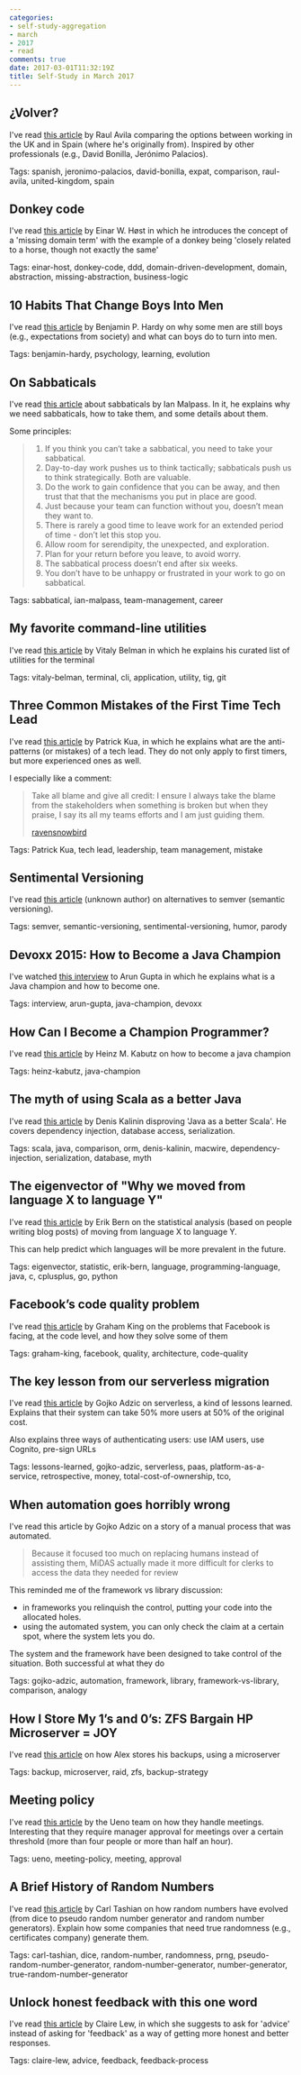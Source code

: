 ```yaml
---
categories:
- self-study-aggregation
- march
- 2017
- read
comments: true
date: 2017-03-01T11:32:19Z
title: Self-Study in March 2017 
---
```


## ¿Volver?

I've read [this article][volver] by Raul Avila comparing the options between working in the UK and in Spain (where he's originally from). Inspired by other professionals (e.g., David Bonilla, Jerónimo Palacios).

Tags: spanish, jeronimo-palacios, david-bonilla, expat, comparison, raul-avila, united-kingdom, spain

[volver]: http://raulavila.com/2017/01/volver/

## Donkey code

I've read [this article][donkey-code] by Einar W. Høst in which he introduces the concept of a 'missing domain term' with the example of a donkey being 'closely related to a horse, though not exactly the same'

Tags: einar-host, donkey-code, ddd, domain-driven-development, domain, abstraction, missing-abstraction, business-logic

[donkey-code]: https://einarwh.wordpress.com/2017/01/21/donkey-code/

## 10 Habits That Change Boys Into Men

I've read [this article][boys-into-men] by Benjamin P. Hardy on why some men are still boys (e.g., expectations from society) and what can boys do to turn into men.

Tags: benjamin-hardy, psychology, learning, evolution

[boys-into-men]: https://medium.com/the-mission/10-habits-that-change-boys-into-men-b103c47d47e0

## On Sabbaticals

I've read [this article][sabbaticals] about sabbaticals by Ian Malpass. In it, he explains why we need sabbaticals, how to take them, and some details about them.

Some principles:

> 1. If you think you can’t take a sabbatical, you need to take your sabbatical.
> 1. Day-to-day work pushes us to think tactically; sabbaticals push us to think strategically. Both are valuable.
> 1. Do the work to gain confidence that you can be away, and then trust that that the mechanisms you put in place are good.
> 1. Just because your team can function without you, doesn’t mean they want to.
> 1. There is rarely a good time to leave work for an extended period of time - don’t let this stop you.
> 1. Allow room for serendipity, the unexpected, and exploration.
> 1. Plan for your return before you leave, to avoid worry.
> 1. The sabbatical process doesn’t end after six weeks.
> 1. You don’t have to be unhappy or frustrated in your work to go on sabbatical.

Tags: sabbatical, ian-malpass, team-management, career

[sabbaticals]: http://indecorous.com/sabbaticals/

## My favorite command-line utilities

I've read [this article][command-line-utils] by Vitaly Belman in which he explains his curated list of utilities for the terminal

Tags: vitaly-belman, terminal, cli, application, utility, tig, git

[command-line-utils]: https://hackernoon.com/macbook-my-command-line-utilities-f8a121c3b019#.3hpq7suhj


## Three Common Mistakes of the First Time Tech Lead

I've read [this article][mistakes-tech-lead] by Patrick Kua, in which he explains what are the anti-patterns (or mistakes) of a tech lead. They do not only apply to first timers, but more experienced ones as well.

I especially like a comment:

> Take all blame and give all credit: I ensure I always take the blame from the stakeholders when something is broken but when they praise, I say its all my teams efforts and I am just guiding them. 
>
> [ravensnowbird](https://disqus.com/by/ravensnowbird/) 

Tags: Patrick Kua, tech lead, leadership, team management, mistake

[mistakes-tech-lead]: https://www.thoughtworks.com/insights/blog/three-common-mistakes-first-time-tech-lead

## Sentimental Versioning

I've read [this article][sentimver] (unknown author) on alternatives to semver (semantic versioning).

Tags: semver, semantic-versioning, sentimental-versioning, humor, parody

[sentimver]: http://sentimentalversioning.org/

## Devoxx 2015: How to Become a Java Champion

I've watched [this interview][become-java-champion] to Arun Gupta in which he explains what is a Java champion and how to become one.

Tags: interview, arun-gupta, java-champion, devoxx

[become-java-champion]: http//www.youtube.com/watch?v=otMc_3Dz3hU

## How Can I Become a Champion Programmer?

I've read [this article][java-champion-kabutz] by Heinz M. Kabutz on how to become a java champion

Tags: heinz-kabutz, java-champion

[java-champion-kabutz]: http://www.javaspecialists.eu/archive/Issue227.html

## The myth of using Scala as a better Java

I've read [this article][scala-as-better-java] by Denis Kalinin disproving 'Java as a better Scala'. He covers dependency injection, database access, serialization.

Tags: scala, java, comparison, orm, denis-kalinin, macwire, dependency-injection, serialization, database, myth

[scala-as-better-java]: http://appliedscala.com/blog/2017/myth-of-scala-as-better-java/

## The eigenvector of "Why we moved from language X to language Y"

I've read [this article][moved-from-x-to-y] by Erik Bern on the statistical analysis (based on people writing blog posts) of moving from language X to language Y.

This can help predict which languages will be more prevalent in the future.

Tags: eigenvector, statistic, erik-bern, language, programming-language, java, c, cplusplus, go, python

[moved-from-x-to-y]: https://erikbern.com/2017/03/15/the-eigenvector-of-why-we-moved-from-language-x-to-language-y.html
## Facebook’s code quality problem

I've read [this article][facebook-code-quality] by Graham King on the problems that Facebook is facing, at the code level, and how they solve some of them

Tags: graham-king, facebook, quality, architecture, code-quality

[facebook-code-quality]: https://www.darkcoding.net/software/facebooks-code-quality-problem/

## The key lesson from our serverless migration

I've read [this article][serverless-migration] by Gojko Adzic on serverless, a kind of lessons learned. Explains that their system can take 50% more users at 50% of the original cost.

Also explains three ways of authenticating users: use IAM users, use Cognito, pre-sign URLs

Tags: lessons-learned, gojko-adzic, serverless, paas, platform-as-a-service, retrospective, money, total-cost-of-ownership, tco,

[serverless-migration]: http://us2.campaign-archive1.com/?u=abe09ce689751513abf6f095f&id=6ecb59a937

## When automation goes horribly wrong

I've read this article by Gojko Adzic on a story of a manual process that was automated.

> Because it focused too much on replacing humans instead of assisting them, MiDAS actually made it more difficult for clerks to access the data they needed for review

This reminded me of the framework vs library discussion:

  * in frameworks you relinquish the control, putting your code into the allocated holes.
  * using the automated system, you can only check the claim at a certain spot, where the system lets you do.

The system and the framework have been designed to take control of the situation. Both successful at what they do

Tags: gojko-adzic, automation, framework, library, framework-vs-library, comparison, analogy

[automation-midas]: http://us2.campaign-archive1.com/?u=abe09ce689751513abf6f095f&id=9be6b87de2&e=0d5bc146fe

## How I Store My 1’s and 0’s: ZFS  Bargain HP Microserver = JOY

I've read [this article][backup-strategy] on how Alex stores his backups, using a microserver

Tags: backup, microserver, raid, zfs, backup-strategy

[backup-strategy]: https://mocko.org.uk/b/2012/06/17/how-i-store-my-1s-and-0s-zfs-bargain-hp-microserver-joy/


## Meeting policy

I've read [this article][meeting-policy-ueno] by the Ueno team on how they handle meetings. Interesting that they require manager approval for meetings over a certain threshold (more than four people or more than half an hour).

Tags: ueno, meeting-policy, meeting, approval

[meeting-policy-ueno]: https://medium.com/ueno/meeting-policy-9b04593d1b28

## A Brief History of Random Numbers

I've read [this article][history-rn] by Carl Tashian on how random numbers have evolved (from dice to pseudo random number generator and random number generators). Explain how some companies that need true randomness (e.g., certificates company) generate them.

Tags: carl-tashian, dice, random-number, randomness, prng, pseudo-random-number-generator, random-number-generator, number-generator, true-random-number-generator

[history-rn]: https://medium.freecodecamp.com/a-brief-history-of-random-numbers-9498737f5b6c

## Unlock honest feedback with this one word

I've read [this article][honest-feedback-advice] by Claire Lew, in which she suggests to ask for 'advice' instead of asking for 'feedback' as a way of getting more honest and better responses.

Tags: claire-lew, advice, feedback, feedback-process

[honest-feedback-advice]: https://m.signalvnoise.com/unlock-honest-feedback-with-this-one-word-dcaf3839e7ee

<!--
## Gerald Weinberg on Bugs, Errors, and Software Quality

I've listened to this interview with Gerald Weinberg where he first talks about software quality, defining a fault, failure, a boo-boo, a blunder (below). Then, they move on to the cost of quality, experiences in his project 'Mercury' (a man in orbit; his contribution was on the software side). Says it's one of his first projects where a person's life was directly related to a piece of software.

Fault: wrong operation in code
Failure: user's experience caused by a fault
Boo-boo: a one-off, small failure. Usually shrugged as a small defect
Blunder: a one-off, big failure. Can kill a career

About the cost of software, he mentions that many managers are not willing to pay the price of almost defect-free software and that this level of quality is not required in every project. This idea is similar to the one 'Testing every part is akin to reading every letter on the newspaper: one parts are more important than other'.

This interview talks about similar topics than 'Why programs fail', especially about the definition.

Tags: podcast, gerald-weinberg, quality, interview, manager, software-quality, definition, fault, failure, boo-boo, blunder, project-mercury

TODO missing link
-->

<!--
## Microservice Practitioners with Austin Gunter and Richard Li

I've listened to this podcast at Software Engineering Daily with Austin Gunter and Richard Li. In it, they talk about how they have organized the conference 'Microservice Practicitioners': how to find speakers, the vibes of the conference, etc.

Tags: austin-gunter, richard-li, organize-a-conference, conference, microservice, microservice-practitioners, podcast, software-engineering-daily
-->
























